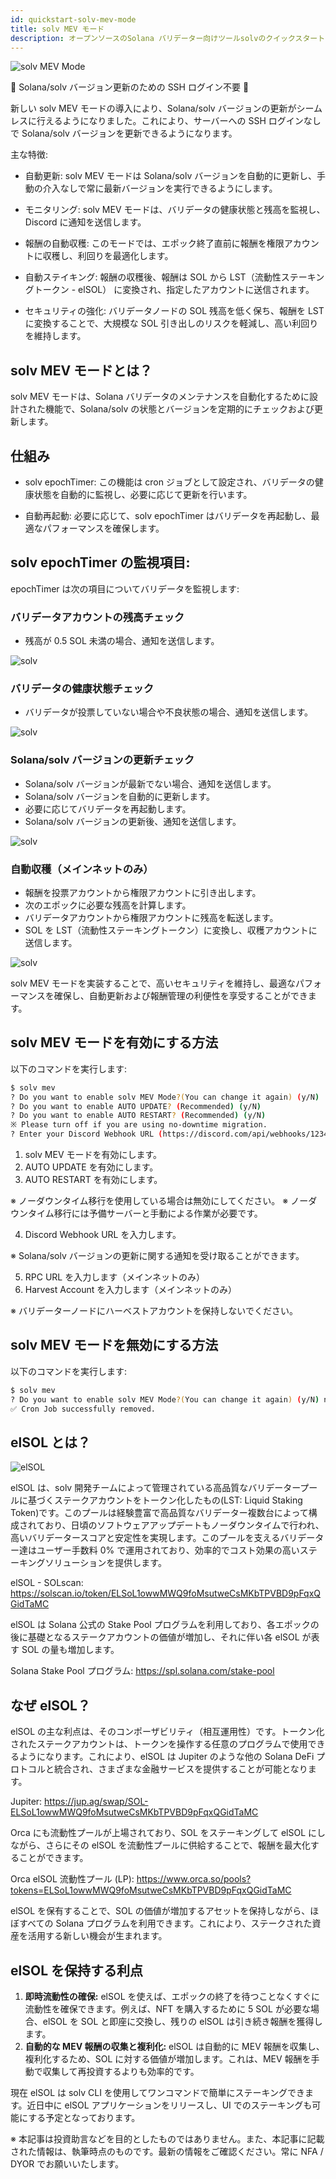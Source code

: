 ```yaml
---
id: quickstart-solv-mev-mode
title: solv MEV モード
description: オープンソースのSolana バリデーター向けツールsolvのクイックスタート - MEV モード
---
```


![solv MEV Mode](/news/2024/07/11/solvMEVMode.jpg)

🌱 Solana/solv バージョン更新のための SSH ログイン不要 🌱

新しい solv MEV モードの導入により、Solana/solv バージョンの更新がシームレスに行えるようになりました。これにより、サーバーへの SSH ログインなしで Solana/solv バージョンを更新できるようになります。

主な特徴:

- 自動更新: solv MEV モードは Solana/solv バージョンを自動的に更新し、手動の介入なしで常に最新バージョンを実行できるようにします。

- モニタリング: solv MEV モードは、バリデータの健康状態と残高を監視し、Discord に通知を送信します。

- 報酬の自動収穫: このモードでは、エポック終了直前に報酬を権限アカウントに収穫し、利回りを最適化します。

- 自動ステイキング: 報酬の収穫後、報酬は SOL から LST（流動性ステーキングトークン - elSOL） に変換され、指定したアカウントに送信されます。

- セキュリティの強化: バリデータノードの SOL 残高を低く保ち、報酬を LST に変換することで、大規模な SOL 引き出しのリスクを軽減し、高い利回りを維持します。

## solv MEV モードとは？

solv MEV モードは、Solana バリデータのメンテナンスを自動化するために設計された機能で、Solana/solv の状態とバージョンを定期的にチェックおよび更新します。

## 仕組み

- solv epochTimer: この機能は cron ジョブとして設定され、バリデータの健康状態を自動的に監視し、必要に応じて更新を行います。

- 自動再起動: 必要に応じて、solv epochTimer はバリデータを再起動し、最適なパフォーマンスを確保します。

## solv epochTimer の監視項目:

epochTimer は次の項目についてバリデータを監視します:

### バリデータアカウントの残高チェック

- 残高が 0.5 SOL 未満の場合、通知を送信します。

![solv](/doc/alert-balance-msg.png)

### バリデータの健康状態チェック

- バリデータが投票していない場合や不良状態の場合、通知を送信します。

![solv](/doc/alert-inactive-msg.png)

### Solana/solv バージョンの更新チェック

- Solana/solv バージョンが最新でない場合、通知を送信します。
- Solana/solv バージョンを自動的に更新します。
- 必要に応じてバリデータを再起動します。
- Solana/solv バージョンの更新後、通知を送信します。

![solv](/doc/restart-msg.png)

### 自動収穫（メインネットのみ）

- 報酬を投票アカウントから権限アカウントに引き出します。
- 次のエポックに必要な残高を計算します。
- バリデータアカウントから権限アカウントに残高を転送します。
- SOL を LST（流動性ステーキングトークン）に変換し、収穫アカウントに送信します。

![solv](/doc/harvest-msg.png)

solv MEV モードを実装することで、高いセキュリティを維持し、最適なパフォーマンスを確保し、自動更新および報酬管理の利便性を享受することができます。

## solv MEV モードを有効にする方法

以下のコマンドを実行します:

```bash
$ solv mev
? Do you want to enable solv MEV Mode?(You can change it again) (y/N)
? Do you want to enable AUTO UPDATE? (Recommended) (y/N)
? Do you want to enable AUTO RESTART? (Recommended) (y/N)
※ Please turn off if you are using no-downtime migration.
? Enter your Discord Webhook URL (https://discord.com/api/webhooks/1234)
```

1.  solv MEV モードを有効にします。
2.  AUTO UPDATE を有効にします。
3.  AUTO RESTART を有効にします。

※ ノーダウンタイム移行を使用している場合は無効にしてください。
※ ノーダウンタイム移行には予備サーバーと手動による作業が必要です。

4.  Discord Webhook URL を入力します。

※ Solana/solv バージョンの更新に関する通知を受け取ることができます。

5.  RPC URL を入力します（メインネットのみ）
6.  Harvest Account を入力します（メインネットのみ）

※ バリデーターノードにハーベストアカウントを保持しないでください。

## solv MEV モードを無効にする方法

以下のコマンドを実行します:

```bash
$ solv mev
? Do you want to enable solv MEV Mode?(You can change it again) (y/N) n
✅ Cron Job successfully removed.
```

## elSOL とは？

![elSOL](/news/2024/07/05/elSOLlst.jpg)

elSOL は、solv 開発チームによって管理されている高品質なバリデータープールに基づくステークアカウントをトークン化したもの(LST: Liquid Staking Token)です。このプールは経験豊富で高品質なバリデーター複数台によって構成されており、日頃のソフトウェアアップデートもノーダウンタイムで行われ、高いバリデータースコアと安定性を実現します。このプールを支えるバリデーター達はユーザー手数料 0% で運用されており、効率的でコスト効果の高いステーキングソリューションを提供します。

elSOL - SOLscan: https://solscan.io/token/ELSoL1owwMWQ9foMsutweCsMKbTPVBD9pFqxQGidTaMC

elSOL は Solana 公式の Stake Pool プログラムを利用しており、各エポックの後に基礎となるステークアカウントの価値が増加し、それに伴い各 elSOL が表す SOL の量も増加します。

Solana Stake Pool プログラム: https://spl.solana.com/stake-pool

## なぜ elSOL？

elSOL の主な利点は、そのコンポーザビリティ（相互運用性）です。トークン化されたステークアカウントは、トークンを操作する任意のプログラムで使用できるようになります。これにより、elSOL は Jupiter のような他の Solana DeFi プロトコルと統合され、さまざまな金融サービスを提供することが可能となります。

Jupiter: https://jup.ag/swap/SOL-ELSoL1owwMWQ9foMsutweCsMKbTPVBD9pFqxQGidTaMC

Orca にも流動性プールが上場されており、SOL をステーキングして elSOL にしながら、さらにその elSOL を流動性プールに供給することで、報酬を最大化することができます。

Orca elSOL 流動性プール (LP): https://www.orca.so/pools?tokens=ELSoL1owwMWQ9foMsutweCsMKbTPVBD9pFqxQGidTaMC

elSOL を保有することで、SOL の価値が増加するアセットを保持しながら、ほぼすべての Solana プログラムを利用できます。これにより、ステークされた資産を活用する新しい機会が生まれます。

## elSOL を保持する利点

1. **即時流動性の確保:** elSOL を使えば、エポックの終了を待つことなくすぐに流動性を確保できます。例えば、NFT を購入するために 5 SOL が必要な場合、elSOL を SOL と即座に交換し、残りの elSOL は引き続き報酬を獲得します。
2. **自動的な MEV 報酬の収集と複利化:** elSOL は自動的に MEV 報酬を収集し、複利化するため、SOL に対する価値が増加します。これは、MEV 報酬を手動で収集して再投資するよりも効率的です。

現在 elSOL は solv CLI を使用してワンコマンドで簡単にステーキングできます。近日中に elSOL アプリケーションをリリースし、UI でのステーキングも可能にする予定となっております。

※ 本記事は投資助言などを目的としたものではありません。また、本記事に記載された情報は、執筆時点のものです。最新の情報をご確認ください。常に NFA / DYOR でお願いいたします。
